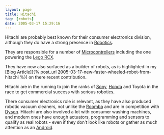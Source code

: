```yaml
---
layout: page
title: Hitachi
tag: [robots]
date: 2005-03-17 15:29:16
---
```

Hitachi are probably best known for their consumer electronics division, although they do have a strong presence in [Robotics](/wiki/robotic.html "Robotic").

They are responsible for a number of [Microcontrollers](/wiki/microcontroller.html "A programmable digital controller (or ") including the one powering the [Lego RCX](/wiki/rcx.html "The Lego RCX").

They have now also surfaced as a builder of robots, as is highlighted in my [Blog Article]({% post_url 2005-03-17-new-faster-wheeled-robot-from-hitachi %}) on there recent contribution.

Hitachi are in the running to join the ranks of [Sony](/wiki/sony.html "Sony"), [Honda](/wiki/honda.html "Honda") and Toyota in the race to get commercial success with serious robotics.

There consumer electronics role is relevant, as they have also produced robotic vacuum cleaners, not unlike the [Roomba](/wiki/roomba.html "A Robotic vacuum cleaning system") and are in competition with [Dyson](/wiki/dyson.html "Dyson"). Hitachi are also involved a lot with consumer washing machines, and modern ones have enough actuators, programming and sensors to qualify as real robots - even if they don't look like robots or gather as much attention as an [Android](/wiki/android.html "Android").
